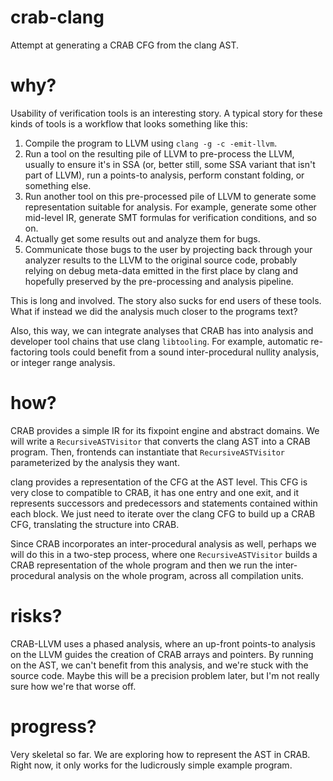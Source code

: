 # crab-clang

Attempt at generating a CRAB CFG from the clang AST. 

# why?

Usability of verification tools is an interesting story. A typical story for 
these kinds of tools is a workflow that looks something like this: 

1. Compile the program to LLVM using `clang -g -c -emit-llvm`.
2. Run a tool on the resulting pile of LLVM to pre-process the LLVM, usually 
   to ensure it's in SSA (or, better still, some SSA variant that isn't part 
   of LLVM), run a points-to analysis, perform constant folding, or something
   else.
3. Run another tool on this pre-processed pile of LLVM to generate some 
   representation suitable for analysis. For example, generate some other 
   mid-level IR, generate SMT formulas for verification conditions, and so on.
4. Actually get some results out and analyze them for bugs. 
5. Communicate those bugs to the user by projecting back through your analyzer
   results to the LLVM to the original source code, probably relying on debug
   meta-data emitted in the first place by clang and hopefully preserved by the
   pre-processing and analysis pipeline. 

This is long and involved. The story also sucks for end users of these tools. 
What if instead we did the analysis much closer to the programs text? 

Also, this way, we can integrate analyses that CRAB has into analysis and 
developer tool chains that use clang `libtooling`. For example, automatic 
re-factoring tools could benefit from a sound inter-procedural nullity 
analysis, or integer range analysis. 

# how?

CRAB provides a simple IR for its fixpoint engine and abstract domains. We 
will write a `RecursiveASTVisitor` that converts the clang AST into a CRAB
program. Then, frontends can instantiate that `RecursiveASTVisitor` 
parameterized by the analysis they want. 

clang provides a representation of the CFG at the AST level. This CFG is very
close to compatible to CRAB, it has one entry and one exit, and it represents
successors and predecessors and statements contained within each block. 
We just need to iterate over the clang CFG to build up a CRAB CFG, translating
the structure into CRAB.

Since CRAB incorporates an inter-procedural analysis as well, perhaps we will
do this in a two-step process, where one `RecursiveASTVisitor` builds a CRAB
representation of the whole program and then we run the inter-procedural 
analysis on the whole program, across all compilation units. 

# risks?

CRAB-LLVM uses a phased analysis, where an up-front points-to analysis on the 
LLVM guides the creation of CRAB arrays and pointers. By running on the AST,
we can't benefit from this analysis, and we're stuck with the source code. 
Maybe this will be a precision problem later, but I'm not really sure how 
we're that worse off. 

# progress?

Very skeletal so far. We are exploring how to represent the AST in CRAB. 
Right now, it only works for the ludicrously simple example program. 
